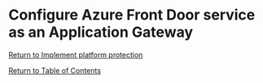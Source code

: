 # Configure Azure Front Door service as an Application Gateway


[Return to Implement platform protection](README.md)

[Return to Table of Contents](../README.md)